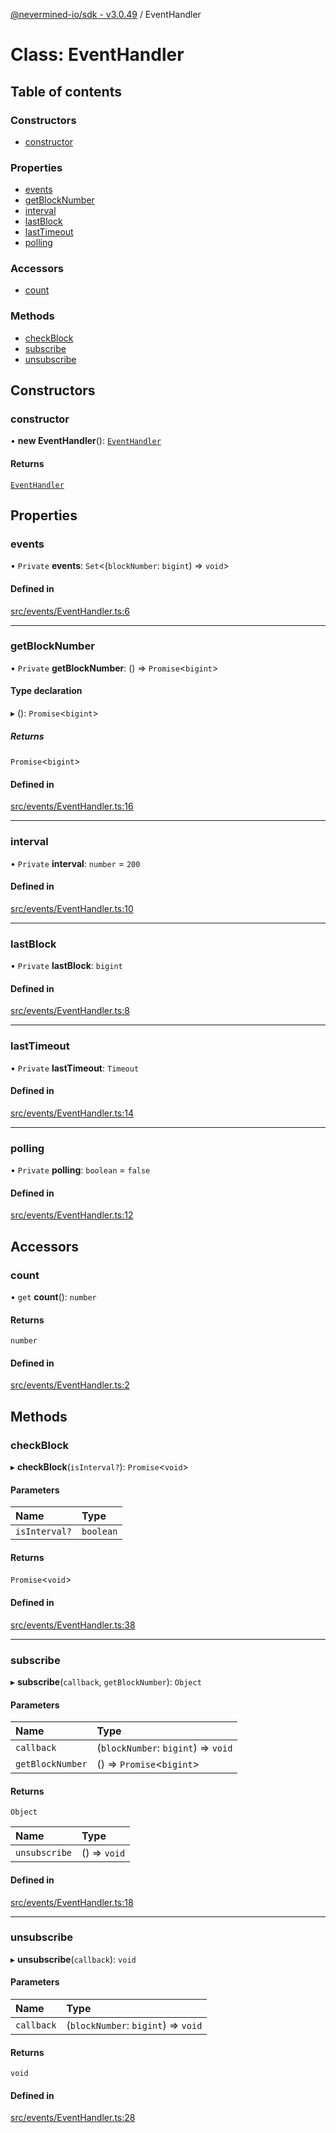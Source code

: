 [@nevermined-io/sdk - v3.0.49](../code-reference.md) / EventHandler

# Class: EventHandler

## Table of contents

### Constructors

- [constructor](EventHandler.md#constructor)

### Properties

- [events](EventHandler.md#events)
- [getBlockNumber](EventHandler.md#getblocknumber)
- [interval](EventHandler.md#interval)
- [lastBlock](EventHandler.md#lastblock)
- [lastTimeout](EventHandler.md#lasttimeout)
- [polling](EventHandler.md#polling)

### Accessors

- [count](EventHandler.md#count)

### Methods

- [checkBlock](EventHandler.md#checkblock)
- [subscribe](EventHandler.md#subscribe)
- [unsubscribe](EventHandler.md#unsubscribe)

## Constructors

### constructor

• **new EventHandler**(): [`EventHandler`](EventHandler.md)

#### Returns

[`EventHandler`](EventHandler.md)

## Properties

### events

• `Private` **events**: `Set`\<(`blockNumber`: `bigint`) => `void`\>

#### Defined in

[src/events/EventHandler.ts:6](https://github.com/nevermined-io/sdk-js/blob/46581d70d770c789e0a8545806449cccf988f6aa/src/events/EventHandler.ts#L6)

---

### getBlockNumber

• `Private` **getBlockNumber**: () => `Promise`\<`bigint`\>

#### Type declaration

▸ (): `Promise`\<`bigint`\>

##### Returns

`Promise`\<`bigint`\>

#### Defined in

[src/events/EventHandler.ts:16](https://github.com/nevermined-io/sdk-js/blob/46581d70d770c789e0a8545806449cccf988f6aa/src/events/EventHandler.ts#L16)

---

### interval

• `Private` **interval**: `number` = `200`

#### Defined in

[src/events/EventHandler.ts:10](https://github.com/nevermined-io/sdk-js/blob/46581d70d770c789e0a8545806449cccf988f6aa/src/events/EventHandler.ts#L10)

---

### lastBlock

• `Private` **lastBlock**: `bigint`

#### Defined in

[src/events/EventHandler.ts:8](https://github.com/nevermined-io/sdk-js/blob/46581d70d770c789e0a8545806449cccf988f6aa/src/events/EventHandler.ts#L8)

---

### lastTimeout

• `Private` **lastTimeout**: `Timeout`

#### Defined in

[src/events/EventHandler.ts:14](https://github.com/nevermined-io/sdk-js/blob/46581d70d770c789e0a8545806449cccf988f6aa/src/events/EventHandler.ts#L14)

---

### polling

• `Private` **polling**: `boolean` = `false`

#### Defined in

[src/events/EventHandler.ts:12](https://github.com/nevermined-io/sdk-js/blob/46581d70d770c789e0a8545806449cccf988f6aa/src/events/EventHandler.ts#L12)

## Accessors

### count

• `get` **count**(): `number`

#### Returns

`number`

#### Defined in

[src/events/EventHandler.ts:2](https://github.com/nevermined-io/sdk-js/blob/46581d70d770c789e0a8545806449cccf988f6aa/src/events/EventHandler.ts#L2)

## Methods

### checkBlock

▸ **checkBlock**(`isInterval?`): `Promise`\<`void`\>

#### Parameters

| Name          | Type      |
| :------------ | :-------- |
| `isInterval?` | `boolean` |

#### Returns

`Promise`\<`void`\>

#### Defined in

[src/events/EventHandler.ts:38](https://github.com/nevermined-io/sdk-js/blob/46581d70d770c789e0a8545806449cccf988f6aa/src/events/EventHandler.ts#L38)

---

### subscribe

▸ **subscribe**(`callback`, `getBlockNumber`): `Object`

#### Parameters

| Name             | Type                                |
| :--------------- | :---------------------------------- |
| `callback`       | (`blockNumber`: `bigint`) => `void` |
| `getBlockNumber` | () => `Promise`\<`bigint`\>         |

#### Returns

`Object`

| Name          | Type         |
| :------------ | :----------- |
| `unsubscribe` | () => `void` |

#### Defined in

[src/events/EventHandler.ts:18](https://github.com/nevermined-io/sdk-js/blob/46581d70d770c789e0a8545806449cccf988f6aa/src/events/EventHandler.ts#L18)

---

### unsubscribe

▸ **unsubscribe**(`callback`): `void`

#### Parameters

| Name       | Type                                |
| :--------- | :---------------------------------- |
| `callback` | (`blockNumber`: `bigint`) => `void` |

#### Returns

`void`

#### Defined in

[src/events/EventHandler.ts:28](https://github.com/nevermined-io/sdk-js/blob/46581d70d770c789e0a8545806449cccf988f6aa/src/events/EventHandler.ts#L28)

